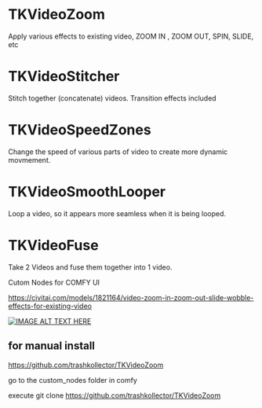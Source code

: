 # TKVideoZoom   
Apply various effects to existing video, ZOOM IN , ZOOM OUT, SPIN, SLIDE, etc

# TKVideoStitcher   
Stitch together (concatenate) videos.   Transition effects included

# TKVideoSpeedZones  
Change the speed of various parts of video to create more dynamic movmement.

# TKVideoSmoothLooper
Loop a video, so it appears more seamless when it is being looped.

# TKVideoFuse
Take 2 Videos and fuse them together into 1 video.


Cutom Nodes for COMFY UI


https://civitai.com/models/1821164/video-zoom-in-zoom-out-slide-wobble-effects-for-existing-video



[![IMAGE ALT TEXT HERE](http://img.youtube.com/vi/6uyFjAo0Sk8/maxresdefault.jpg)](https://www.youtube.com/watch?v=6uyFjAo0Sk8)



for manual install
---------------------
https://github.com/trashkollector/TKVideoZoom

go to the custom_nodes folder in comfy

execute 
git clone https://github.com/trashkollector/TKVideoZoom




